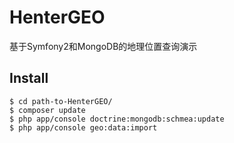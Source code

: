 HenterGEO
=========
基于Symfony2和MongoDB的地理位置查询演示

Install
-------
```
$ cd path-to-HenterGEO/
$ composer update
$ php app/console doctrine:mongodb:schmea:update
$ php app/console geo:data:import
```
